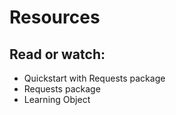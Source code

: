 # Resources
## Read or watch:

- Quickstart with Requests package
- Requests package
- Learning Object